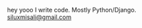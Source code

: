 hey yooo
I write code. Mostly Python/Django.   
[siluxmisali@gmail.com](mailto:siluxmisali@gmail.com)
